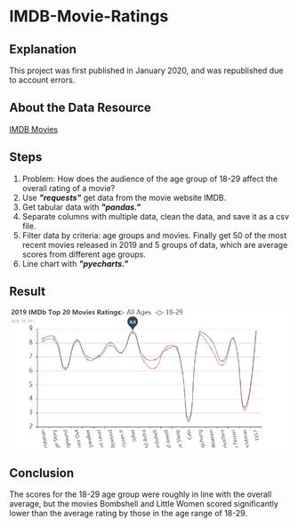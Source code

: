 # IMDB-Movie-Ratings
## Explanation
This project was first published in January 2020, and was republished due to account errors.
## About the Data Resource
[IMDB Movies](https://www.imdb.com/chart/moviemeter/?ref_=nv_mv_mpm)
## Steps
1. Problem: How does the audience of the age group of 18-29 affect the overall rating of a movie?
2. Use ***"requests"*** get data from the movie website IMDB.
3. Get tabular data with ***"pandas."***
4. Separate columns with multiple data, clean the data, and save it as a csv file.
5. Filter data by criteria: age groups and movies. Finally get 50 of the most recent movies released in 2019 and 5 groups of data, which are average scores from different age groups.
6. Line chart with ***"pyecharts."***
## Result
![result](https://github.com/kehanbi/IMDB-Movie-Ratings/blob/master/imgs/2019%20IMDb%20Top%2020%20Movies%20Ratings.png)
## Conclusion
The scores for the 18-29 age group were roughly in line with the overall average, but the movies Bombshell and Little Women scored significantly lower than the average rating by those in the age range of 18-29. 
